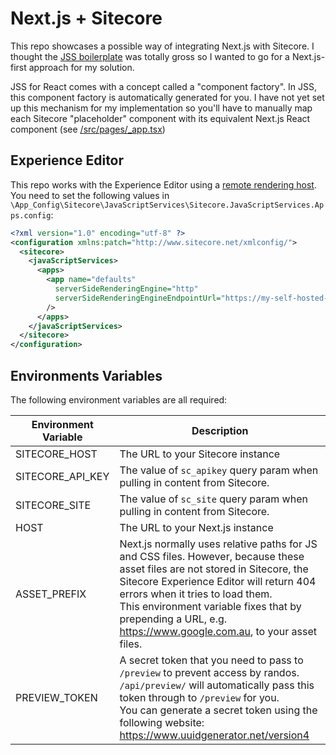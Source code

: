 # Next.js + Sitecore

This repo showcases a possible way of integrating Next.js with Sitecore. I thought the [JSS boilerplate](https://jss.sitecore.com/docs/client-frameworks/react/react-overview) was totally gross so I wanted to go for a Next.js-first approach for my solution.

JSS for React comes with a concept called a "component factory". In JSS, this component factory is automatically generated for you. I have not yet set up this mechanism for my implementation so you'll have to manually map each Sitecore "placeholder" component with its equivalent Next.js React component (see [/src/pages/_app.tsx](/src/pages/_app.tsx#L7))

## Experience Editor

This repo works with the Experience Editor using a [remote rendering host](https://jss.sitecore.com/docs/fundamentals/services/view-engine#http-rendering-engine). You need to set the following values in `\App_Config\Sitecore\JavaScriptServices\Sitecore.JavaScriptServices.Apps.config`:

```xml
<?xml version="1.0" encoding="utf-8" ?>
<configuration xmlns:patch="http://www.sitecore.net/xmlconfig/">
  <sitecore>
    <javaScriptServices>
      <apps>
        <app name="defaults"
          serverSideRenderingEngine="http"
          serverSideRenderingEngineEndpointUrl="https://my-self-hosted-nextjs-app.com.au/api/preview"
        />
      </apps>
    </javaScriptServices>
  </sitecore>
</configuration>
```

## Environments Variables

The following environment variables are all required:

Environment Variable|Description
-|-
SITECORE_HOST|The URL to your Sitecore instance
SITECORE_API_KEY|The value of `sc_apikey` query param when pulling in content from Sitecore.
SITECORE_SITE|The value of `sc_site` query param when pulling in content from Sitecore.
HOST|The URL to your Next.js instance
ASSET_PREFIX|Next.js normally uses relative paths for JS and CSS files. However, because these asset files are not stored in Sitecore, the Sitecore Experience Editor will return 404 errors when it tries to load them.<br />This environment variable fixes that by prepending a URL, e.g. https://www.google.com.au, to your asset files.
PREVIEW_TOKEN|A secret token that you need to pass to `/preview` to prevent access by randos. `/api/preview/` will automatically pass this token through to `/preview` for you.<br />You can generate a secret token using the following website: https://www.uuidgenerator.net/version4

